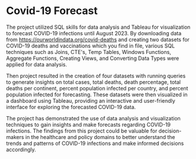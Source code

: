 # Covid-19 Forecast
The project utilized SQL skills for data analysis and Tableau for visualization to forecast COVID-19 infections until August 2023. 
By downloading data from https://ourworldindata.org/covid-deaths and creating two datasets for COVID-19 deaths and vaccinations which you find in file,
various SQL techniques such as Joins, CTE's, Temp Tables, Windows Functions, Aggregate Functions, Creating Views, and Converting Data Types were applied for data analysis.

Then project resulted in the creation of four datasets with running queries to generate insights on total cases, total deaths, death percentage, 
total deaths per continent, percent population infected per country, and percent population infected for forecasting. 
These datasets were then visualized in a dashboard using Tableau, providing an interactive and user-friendly interface for exploring the forecasted COVID-19 data.

The project has demonstrated the use of data analysis and visualization techniques to gain insights and make forecasts regarding COVID-19 infections.
The findings from this project could be valuable for decision-makers in the healthcare and policy domains to better understand the trends and 
patterns of COVID-19 infections and make informed decisions accordingly.
